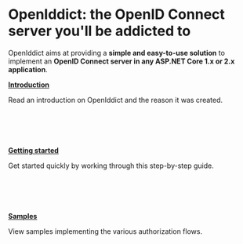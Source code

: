 # OpenIddict: the OpenID Connect server you'll be addicted to

OpenIddict aims at providing a **simple and easy-to-use solution** to implement an **OpenID Connect server in any ASP.NET Core 1.x or 2.x application**.

<div class="row">
    <div class="col-md-4">
        <div class="panel panel-default" style="min-height: 120px;">
            <div class="panel-body">
                <p><strong><a href="docs/guide/index.md">Introduction</a></strong></p>
                <p>Read an introduction on OpenIddict and the reason it was created.</p>
            </div>
        </div>
    </div>
    <div class="col-md-4">
        <div class="panel panel-default" style="min-height: 120px;">
            <div class="panel-body">
                <p><strong><a href="docs/guide/getting-started.md">Getting started</a></strong></p>
                <p>Get started quickly by working through this step-by-step guide.</p>
            </div>
        </div>
    </div>
    <div class="col-md-4">
        <div class="panel panel-default" style="min-height: 120px;">
            <div class="panel-body">
                <p><strong><a href="docs/guide/samples.md">Samples</a></strong></p>
                <p>View samples implementing the various authorization flows.</p>
            </div>
        </div>
    </div>
</div>
